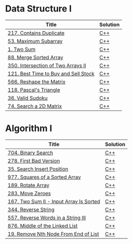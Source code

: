 # Data Structure I

| Title                                                                                                  | Solution                                                  |
| ------------------------------------------------------------------------------------------------------ | --------------------------------------------------------- |
| [217. Contains Duplicate](https://leetcode.com/problems/contains-duplicate/)                           | [C++](./DataStructureI/217.ContainsDuplicate.cpp)         |
| [53. Maximum Subarray](https://leetcode.com/problems/maximum-subarray/)                                | [C++](./DataStructureI/53.MaximumSubarray.cpp)            |
| [1. Two Sum](https://leetcode.com/problems/two-sum/)                                                   | [C++](./DataStructureI/1.TwoSum.cpp)                      |
| [88. Merge Sorted Array](https://leetcode.com/problems/merge-sorted-array/)                            | [C++](./DataStructureI/88.MergeSortedArray.cpp)           |
| [350. Intersection of Two Arrays II](https://leetcode.com/problems/intersection-of-two-arrays-ii/)     | [C++](./DataStructureI/350.IntersectionfTwoArraysII.cpp)  |
| [121. Best Time to Buy and Sell Stock](https://leetcode.com/problems/best-time-to-buy-and-sell-stock/) | [C++](./DataStructureI/121.BestTimetoBuyandSellStock.cpp) |
| [566. Reshape the Matrix](https://leetcode.com/problems/reshape-the-matrix/)                           | [C++](./DataStructureI/566.ReshapetheMatrix.cpp)          |
| [118. Pascal's Triangle](https://leetcode.com/problems/pascals-triangle/)                              | [C++](./DataStructureI/118.Pascal'sTriangle.cpp)          |
| [36. Valid Sudoku](https://leetcode.com/problems/valid-sudoku/)                                        | [C++](./DataStructureI/36.ValidSudoku.cpp)                |
| [74. Search a 2D Matrix](https://leetcode.com/problems/search-a-2d-matrix/)                            | [C++](./DataStructureI/74.Searcha2DMatrix.cpp)            |

# Algorithm I

| Title                                                                                                      | Solution                                                |
| ---------------------------------------------------------------------------------------------------------- | ------------------------------------------------------- |
| [704. Binary Search](https://leetcode.com/problems/binary-search/)                                         | [C++](./AlgorithmI/704.BinarySearch.cpp)                |
| [278. First Bad Version](https://leetcode.com/problems/first-bad-version/)                                 | [C++](./AlgorithmI/278.FirstBadVersion.cpp)             |
| [35. Search Insert Position](https://leetcode.com/problems/search-insert-position/)                        | [C++](./AlgorithmI/35.SearchInsertPosition.cpp)         |
| [977. Squares of a Sorted Array](https://leetcode.com/problems/squares-of-a-sorted-array/)                 | [C++](./AlgorithmI/977.SquaresofaSortedArray.cpp)       |
| [189. Rotate Array](https://leetcode.com/problems/rotate-array/)                                           | [C++](./AlgorithmI/189.RotateArray.cpp)                 |
| [283. Move Zeroes](https://leetcode.com/problems/move-zeroes/)                                             | [C++](./AlgorithmI/283.MoveZeroes.cpp)                  |
| [167. Two Sum II - Input Array Is Sorted](https://leetcode.com/problems/two-sum-ii-input-array-is-sorted/) | [C++](./AlgorithmI/167.TwoSumII-InputArrayIsSorted.cpp) |
| [344. Reverse String](https://leetcode.com/problems/reverse-string/)                                       | [C++](./AlgorithmI/344.ReverseString.cpp)               |
| [557. Reverse Words in a String III](https://leetcode.com/problems/reverse-words-in-a-string-iii/)         | [C++](./AlgorithmI/557.ReverseWordsinaStringIII.cpp)    |
| [876. Middle of the Linked List](https://leetcode.com/problems/middle-of-the-linked-list/)                 | [C++](./AlgorithmI/876.MiddleoftheLinkedList.cpp)       |
| [19. Remove Nth Node From End of List](https://leetcode.com/problems/remove-nth-node-from-end-of-list/)    | [C++](./AlgorithmI/19.RemoveNthNodeFromEndofList.cpp)   |
